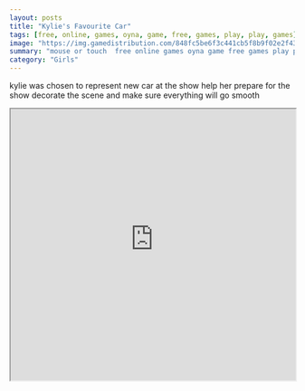 ```yaml
---
layout: posts
title: "Kylie's Favourite Car"
tags: [free, online, games, oyna, game, free, games, play, play, games]
image: "https://img.gamedistribution.com/848fc5be6f3c441cb5f8b9f02e2f43c3.jpg"
summary: "mouse or touch  free online games oyna game free games play play games"
category: "Girls"
---
```


kylie was chosen to represent new car at the show help her prepare for the show decorate the scene and make sure everything will go smooth

<iframe width="100%" height="480px;" src="https://html5.gamedistribution.com/848fc5be6f3c441cb5f8b9f02e2f43c3/"></iframe>